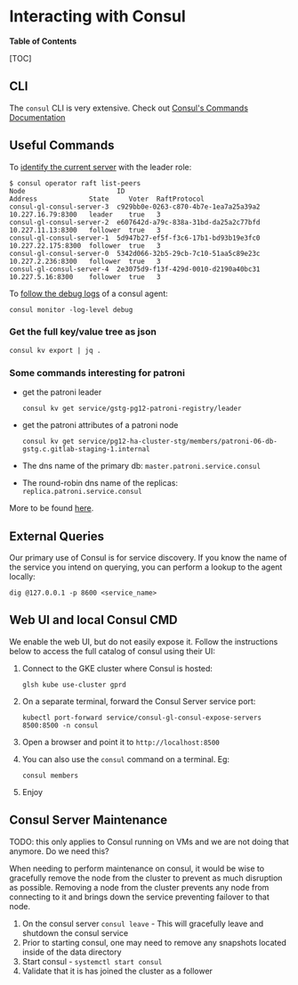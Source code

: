 # Interacting with Consul

**Table of Contents**

[TOC]

## CLI

The `consul` CLI is very extensive.  Check out [Consul's Commands Documentation](https://www.consul.io/commands)

## Useful Commands

To [identify the current server](https://www.consul.io/commands/operator/raft) with the leader role:

```
$ consul operator raft list-peers
Node                       ID                                    Address             State     Voter  RaftProtocol
consul-gl-consul-server-3  c929bb0e-0263-c870-4b7e-1ea7a25a39a2  10.227.16.79:8300   leader    true   3
consul-gl-consul-server-2  e607642d-a79c-838a-31bd-da25a2c77bfd  10.227.11.13:8300   follower  true   3
consul-gl-consul-server-1  5d947b27-ef5f-f3c6-17b1-bd93b19e3fc0  10.227.22.175:8300  follower  true   3
consul-gl-consul-server-0  5342d066-32b5-29cb-7c10-51aa5c89e23c  10.227.2.236:8300   follower  true   3
consul-gl-consul-server-4  2e3075d9-f13f-429d-0010-d2190a40bc31  10.227.5.16:8300    follower  true   3
```

To [follow the debug logs](https://www.consul.io/commands/monitor) of a consul agent:

```
consul monitor -log-level debug
```

### Get the full key/value tree as json

```
consul kv export | jq .
```

### Some commands interesting for patroni

* get the patroni leader

  ```
  consul kv get service/gstg-pg12-patroni-registry/leader
  ```

* get the patroni attributes of a patroni node

  ```
  consul kv get service/pg12-ha-cluster-stg/members/patroni-06-db-gstg.c.gitlab-staging-1.internal
  ```

* The dns name of the primary db: `master.patroni.service.consul`
* The round-robin dns name of the replicas: `replica.patroni.service.consul`

More to be found [here](../pgbouncer/patroni-consul-postgres-pgbouncer-interactions.md).

## External Queries

Our primary use of Consul is for service discovery.  If you know the name of the
service you intend on querying, you can perform a lookup to the agent locally:

```
dig @127.0.0.1 -p 8600 <service_name>
```

## Web UI and local Consul CMD

We enable the web UI, but do not easily expose it.  Follow the instructions
below to access the full catalog of consul using their UI:

1. Connect to the GKE cluster where Consul is hosted:

    ```
    glsh kube use-cluster gprd
    ```

2. On a separate terminal, forward the Consul Server service port:

    ```
    kubectl port-forward service/consul-gl-consul-expose-servers 8500:8500 -n consul
    ```

3. Open a browser and point it to `http://localhost:8500`
4. You can also use the `consul` command on a terminal. Eg:

    ```
    consul members
    ```

5. Enjoy

## Consul Server Maintenance

TODO: this only applies to Consul running on VMs and we are not doing that anymore. Do we need this?

When needing to perform maintenance on consul, it would be wise to gracefully
remove the node from the cluster to prevent as much disruption as possible.
Removing a node from the cluster prevents any node from connecting to it and
brings down the service preventing failover to that node.

1. On the consul server `consul leave` - This will gracefully leave and shutdown
   the consul service
1. Prior to starting consul, one may need to remove any snapshots located inside
   of the data directory
1. Start consul - `systemctl start consul`
1. Validate that it is has joined the cluster as a follower
